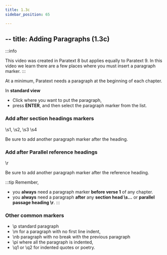 ```yaml
---
title: 1.3c
sidebar_position: 65

---
```




## -- title: Adding Paragraphs (1.3c)


:::info


This video was created in Paratext 8 but applies equally to Paratext 9. In this video we learn there are a few places where you must insert a paragraph marker. :::


At a minimum, Paratext needs a paragraph at the beginning of each chapter.


In **standard view**

- Click where you want to put the paragraph,
- press **ENTER**, and then select the paragraph marker from the list.

### Add after section headings markers


\s1, \s2, \s3 \s4


Be sure to add another paragraph marker after the heading.


### Add after Parallel reference headings


\r


Be sure to add another paragraph marker after the reference heading.


:::tip Remember,

- you **always** need a paragraph marker **before verse 1** of any chapter.
- you **always** need a paragraph **after** any **section head \s…** or **parallel passage heading \r**. :::

### Other common markers

- \p standard paragraph
- \m for a paragraph with no first line indent,
- \nb paragraph with no break with the previous paragraph
- \pi where all the paragraph is indented,
- \q1 or \q2 for indented quotes or poetry.
